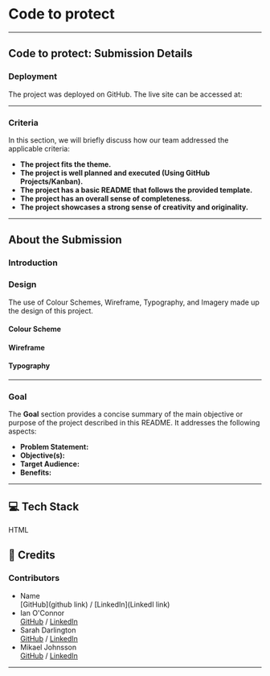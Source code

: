 # Code to protect

---
## **Code to protect: Submission Details**  

### **Deployment**  

The project was deployed on GitHub. The live site can be accessed at:

---

### **Criteria**  
In this section, we will briefly discuss how our team addressed the applicable criteria:  
- **The project fits the theme.**  
- **The project is well planned and executed (Using GitHub Projects/Kanban).**  
- **The project has a basic README that follows the provided template.** 
- **The project has an overall sense of completeness.**  
- **The project showcases a strong sense of creativity and originality.**  

---

## **About the Submission**  

### **Introduction**  

### **Design** <br>
The use of Colour Schemes, Wireframe, Typography, and Imagery made up the design of this project. 
#### **Colour Scheme** <br>
#### **Wireframe** <br>
#### **Typography** <br>

---


### **Goal**  
The **Goal** section provides a concise summary of the main objective or purpose of the project described in this README. It addresses the following aspects:  

- **Problem Statement:** 
- **Objective(s):**  
- **Target Audience:**
- **Benefits:** 

---

## **💻 Tech Stack**  
HTML


## **🌟 Credits** 
 
### Contributors

- Name <br> [GitHub](github link) / [LinkedIn](LinkedI link)
- Ian O'Connor <br> [GitHub](https://github.com/IanOC1994) / [LinkedIn](https://www.linkedin.com/in/ianoconnor1994/)
- Sarah Darlington <br> [GitHub](https://github.com/Sazzzel) / [LinkedIn](https://www.linkedin.com/in/sarah-darlington-dev/)
- Mikael Johnsson <br> [GitHub](https://github.com/mikael-johnsson) / [LinkedIn](https://www.linkedin.com/in/mikael-johnsson/)
---